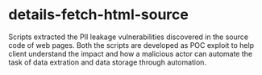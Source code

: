 # details-fetch-html-source

Scripts extracted the PII leakage vulnerabilities discovered in the source code of web pages.
Both the scripts are developed as POC exploit to help client understand the impact and how a malicious actor can automate the task of data extration and data storage through automation.

